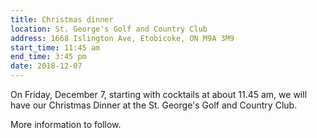 ```yaml
---
title: Christmas dinner
location: St. George's Golf and Country Club
address: 1668 Islington Ave, Etobicoke, ON M9A 3M9
start_time: 11:45 am
end_time: 3:45 pm
date: 2018-12-07
---
```


On Friday, December 7, starting with cocktails at about 11.45 am, we will have
our Christmas Dinner at the St. George's Golf and Country Club.

More information to follow.
